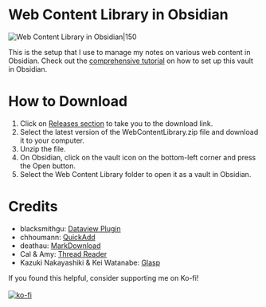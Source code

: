 # Web Content Library in Obsidian

![Web Content Library in Obsidian|150](https://i.imgur.com/EkIgcku.png)

This is the setup that I use to manage my notes on various web content in Obsidian. Check out the [comprehensive tutorial](https://thebuccaneersbounty.wordpress.com/2023/02/22/how-i-manage-web-articles-and-videos-in-obsidian-a-comprehensive-guide/) on how to set up this vault in Obsidian.


# How to Download
1. Click on [Releases section](https://github.com/GentryGibson/ObsidianWebContentLibrary/releases) to take you to the download link.
2. Select the latest version of the WebContentLibrary.zip file and download it to your computer.
3. Unzip the file.
4. On Obsidian, click on the vault icon on the bottom-left corner and press the Open button.
5. Select the Web Content Library folder to open it as a vault in Obsidian.



# Credits
- blacksmithgu: [Dataview Plugin](https://github.com/blacksmithgu/obsidian-dataview)
- chhoumann: [QuickAdd](https://github.com/chhoumann/quickadd)
- deathau: [MarkDownload](https://github.com/deathau/markdownload)
- Cal & Amy: [Thread Reader](https://threadreaderapp.com/)
- Kazuki Nakayashiki & Kei Watanabe: [Glasp](https://glasp.co/)


If you found this helpful, consider supporting me on Ko-fi!
<br> <br>
[![ko-fi](https://ko-fi.com/img/githubbutton_sm.svg)](https://ko-fi.com/X8X8DBHQW)
